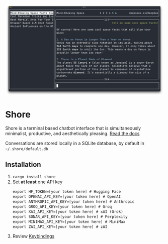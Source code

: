 ![Shore Terminal Interface](shore-hero.png)

# Shore

Shore is a terminal based chatbot interface that is simultaneously minimalist, productive, and aesthetically pleasing. [Read the docs](https://moonkraken.github.io/shore/gettingstarted/about/)

Conversations are stored locally in a SQLite database, by default in `~/.shore/default.db`

## Installation
1. `cargo install shore`
1. Set **at least** one API key
	```shell
	export HF_TOKEN=[your token here] # Hugging Face
	export OPENAI_API_KEY=[your token here] # OpenAI
	export ANTHROPIC_API_KEY=[your token here] # Anthropic
	export GROQ_API_KEY=[your token here] # Groq
	export XAI_API_KEY=[your token here] # xAI (Grok)
	export SONAR_API_KEY=[your token here] # Perplexity
	export MINIMAX_API_KEY=[your token here] # MiniMax
	export ZAI_API_KEY=[your token here] # zAI
	```
1. Review [Keybindings](https://moonkraken.github.io/shore/keybindings/01-overview/)